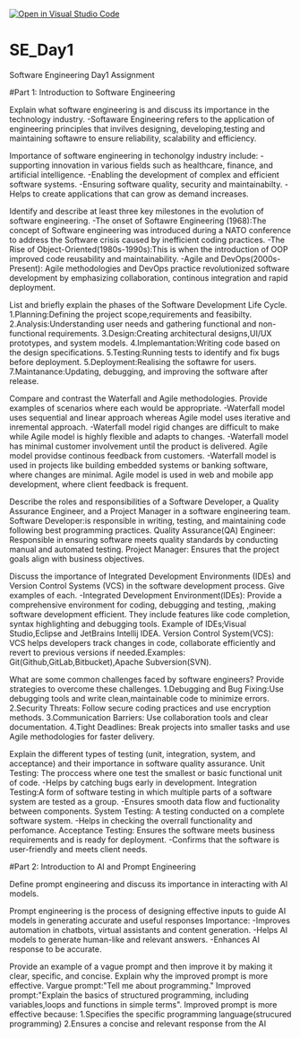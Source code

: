 [![Open in Visual Studio Code](https://classroom.github.com/assets/open-in-vscode-2e0aaae1b6195c2367325f4f02e2d04e9abb55f0b24a779b69b11b9e10269abc.svg)](https://classroom.github.com/online_ide?assignment_repo_id=18318840&assignment_repo_type=AssignmentRepo)
# SE_Day1
Software Engineering Day1 Assignment

#Part 1: Introduction to Software Engineering

Explain what software engineering is and discuss its importance in the technology industry.
-Softaware Engineering refers to the application of engineering principles that invilves designing, developing,testing and maintaining softawre to ensure reliability, scalability and efficiency.

Importance of software engineering in techonolgy industry include:
-supporting innovation in various fields such as healthcare, finance,  and artificial intelligence.
-Enabling the development of complex and efficient software systems.
-Ensuring software quality, security and maintainabilty.
-Helps to create applications that can grow as demand increases.

Identify and describe at least three key milestones in the evolution of software engineering.
-The onset of Softawre Engineering (1968):The concept of Software engineering was introduced during a NATO conference to address the Software crisis caused by inefficient coding practices.
-The Rise of Object-Oriented(1980s-1990s):This is when the introduction of OOP improved code reusability and maintainability.
-Agile and DevOps(2000s-Present): Agile methodologies and DevOps practice revolutionized software development by emphasizing collaboration, continous integration and rapid deployment.

List and briefly explain the phases of the Software Development Life Cycle.
1.Planning:Defining the project scope,requirements and feasibilty.
2.Analysis:Understanding user needs and gathering functional and non-functional requirements.
3.Design:Creating architectural designs,UI/UX prototypes, and system models.
4.Implemantation:Writing code based on the design specifications.
5.Testing:Running tests to identify and fix bugs before deployment.
5.Deployment:Realising the softawre for users.
7.Maintanance:Updating, debugging, and improving the software after release.

Compare and contrast the Waterfall and Agile methodologies. Provide examples of scenarios where each would be appropriate.
-Waterfall model uses sequential and linear approach whereas Agile model uses iterative and inremental approach.
-Waterfall model rigid changes are difficult to make while Agile model is highly flexible and adapts to changes.
-Waterfall model has minimal customer involvement until the product is delivered. Agile model providse continous feedback from customers.
-Waterfall model is used in projects like building embedded systems or banking software, where changes are minimal. Agile model is used in web and mobile app development, where client feedback is frequent.

Describe the roles and responsibilities of a Software Developer, a Quality Assurance Engineer, and a Project Manager in a software engineering team.
  Software Developer:is responsible in writing, testing, and maintaining code following best programming practices.
  Quality Assurance(QA) Engineer: Responsible in ensuring software meets quality standards by conducting manual and automated testing.
  Project Manager: Ensures that the project goals align with business objectives.

Discuss the importance of Integrated Development Environments (IDEs) and Version Control Systems (VCS) in the software development process. Give examples of each.
 -Integrated Development Environment(IDEs): Provide a comprehensive environment for coding, debugging and testing, ,making software development efficient. They include features like code completion, syntax highlighting and debugging tools. Example of IDEs;Visual Studio,Eclipse and JetBrains Intellij IDEA.
Version Control System(VCS):
VCS helps developers track changes in code, collaborate efficiently and revert to previous versions if needed.Examples: Git(Github,GitLab,Bitbucket),Apache Subversion(SVN).

What are some common challenges faced by software engineers? Provide strategies to overcome these challenges.
1.Debugging and Bug Fixing:Use debugging tools and write clean,maintainable code to minimize errors.
2.Security Threats: Follow secure coding practices and use encryption methods.
3.Communication Barriers: Use collaboration tools and clear documentation.
4.Tight Deadlines: Break projects into smaller tasks and use Agile methodologies for faster delivery.

Explain the different types of testing (unit, integration, system, and acceptance) and their importance in software quality assurance.
Unit Testing: The proccess where one test the smallest or basic functional unit of code.
            -Helps by catching bugs early in development.
Integration Testing:A form of software testing in which multiple parts of a software system are tested as a group.
                   -Ensures smooth data flow and fuctionality between components.
System Testing: A testing conducted on a complete software system.
               -Helps in checking the overrall functionality and perfomance.
Acceptance Testing: Ensures the software meets business requirements and is ready for deployment.
                  -Confirms that the software is user-friendly and meets client needs.


#Part 2: Introduction to AI and Prompt Engineering


Define prompt engineering and discuss its importance in interacting with AI models.

Prompt engineering is the process of designing effective inputs to guide AI models in generating accurate and useful responses
Importance:
          -Improves automation in chatbots, virtual assistants and content generation.
          -Helps AI models to generate human-like and relevant answers.
          -Enhances AI response to be accurate.


Provide an example of a vague prompt and then improve it by making it clear, specific, and concise. Explain why the improved prompt is more effective.
Vargue prompt:"Tell me about programming."
Improved prompt:"Explain the basics of structured programming, including variables,loops and functions in simple terms".
Improved prompt is more effective because:
1.Specifies the specific programming language(strucured programming)
2.Ensures a concise and relevant response from the AI

